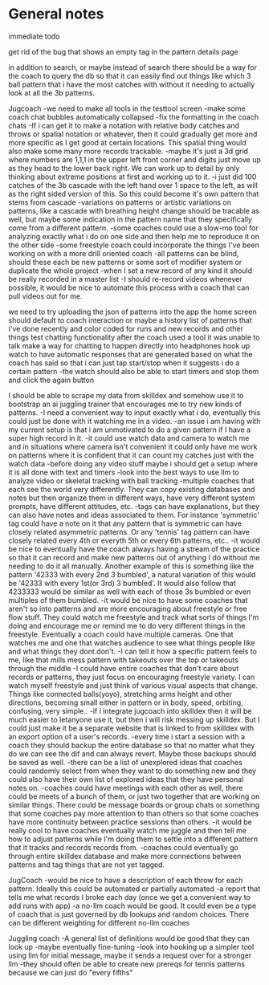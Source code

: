 # General notes


immediate todo

get rid of the bug that shows an empty tag in the pattern details page

in addition to search, or maybe instead of search there should be a way for the coach to query the 
   db so that it can easily find out things like which 3 ball pattern that i have the most catches with
   without it needing to actually look at all the 3b patterns.

Jugcoach
-we need to make all tools in the testtool screen
-make some coach chat bubbles automatically collapsed
-fix the formatting in the coach chats
-If i can get it to make a notation with relative body catches and throws or spatial notation or whatever, then it could gradually get more and more specific as I get good at certain locations. This spatial thing would also make some many more records trackable.
-maybe it's just a 3d grid where numbers are 1,1,1 in the upper left front corner and digits just move up as they head to the lower back right. We can work up to detail by only thinking about extreme positions at first and working up to it.
-i just did 100 catches of the 3b cascade with the left hand over 1 space to the left, as will as the right sided version of this. So this could become it's own pattern that stems from cascade
-variations on patterns or artistic variations on patterns, like a cascade with breathing height change should be tracable as well, but maybe some indication in the pattern name that they specifically come from a different pattern.
-some coaches could use a slow-mo tool for analyzing exactly what i do on one side and then help me to reproduce it on the other side
-some freestyle coach could incorporate the things I've been working on with a more drill oriented coach
-all patterns can be blind, should these each be new patterns or some sort of modifier system or duplicate the whole project
-when I set a new record of any kind it should be really recorded in a master list
-I should re-record videos whenever possible, it would be nice to automate this process with a coach that can pull videos out for me.


we need to try uploading the json of patterns into the app
the home screen should default to coach interaction
   or maybe a history list of patterns that I've done recently and color coded for runs and new records and other things
test chatting functionality
   after the coach used a tool it was unable to talk
make a way for chatting to happen directly into headphones
hook up watch to have automatic responses that are generated based on what the coach has said so that i can just tap start/stop when it suggests i do a certain pattern
   -the watch should also be able to start timers and stop them and click the again button

I should be able to scrape my data from skilldex and somehow use it to bootstrap an ai juggling trainer that encourages me to try new kinds of patterns.
-I need a convenient way to input exactly what i do, eventually this could just be done with it watching me in a video.
-an issue i am having with my current setup is that i am unmotivated to do a given pattern if I have a super high record in it.
-it could use watch data and camera to watch me and in situations where camera isn't convenient it could only have me work on patterns where it is confident that it can count my catches just with the watch data
-before doing any video stuff maybe i should get a setup where it is all done with text and timers
-look into the best ways to use llm to analyze video or skeletal tracking with ball tracking
-multiple coaches that each see the world very differently. They can copy existing databases and notes but then organize them in different ways, have very different system prompts, have different attitudes, etc.
-tags can have explanations, but they can also have notes and ideas associated to them. For instance 'symmetric' tag could have a note on it that any pattern that is symmetric can have closely related asymmetric patterns. Or any 'tennis' tag pattern can have closely related every 4th or everyth 5th or every 6th patterns, etc..
-it would be nice to eventually have the coach always having a stream of the practice so that it can record and make new patterns out of anything I do without me needing to do it all manually. Another example of this is something like the pattern '42333 with every 2nd 3 bumbled', a natural variation of this would be '42333 with every 1st(or 3rd) 3 bumbled'. It would also follow that 4233333 would be similar as well with each of those 3s bumbled or even multiples of them bumbled.
-it would be nice to have some coaches that aren't so into patterns and are more encouraging about freestyle or free flow stuff. They could watch me freestyle and track what sorts of things I'm doing and encourage me or remind me to do very different things in the freestyle. Eventually a coach could have multiple cameras. One that watches me and one that watches audience to see what things people like and what things they dont.don't.
-I can tell it how a specific pattern feels to me, like that mills mess pattern with takeouts over the top or takeouts through the middle
-I could have entire coaches that don't care about records or patterns, they just focus on encouraging freestyle variety. I can watch myself freestyle and just think of various visual aspects that change. Things like connected balls(yoyo), stretching arms height and other directions, becoming small either in pattern or in body, speed, orbiting, confusing, very simple..
-if i integrate jugcoach into skilldex then it will be much easier to letanyone use it, but then i will risk messing up skilldex. But I could just make it be a separate website that is linked to from skilldex with an export option of a user's records.
-every time i start a session with a coach they should backup the entire database so that no matter what they do we can see the dif and can always revert. Maybe those backups should be saved as well.
-there can be a list of unexplored ideas that coaches could randomly select from when they want to do something new and they could also have their own list of explored ideas that they have personal notes on.
-coaches could have meetings with each other as well, there could be meets of a bunch of them, or just two together that are working on similar things. There could be message boards or group chats or something that some coaches pay more attention to than others so that some coaches have more continuity between practice sessions than others.
-it would be really cool to have coaches eventually watch me juggle and then tell me how to adjust patterns while I'm doing them to settle into a different pattern that it tracks and records records from.
-coaches could eventually go through entire skilldex database and make more connections between patterns and tag things that are not yet tagged.

JugCoach
-would be nice to have a description of each throw for each pattern. Ideally this could be automated or partially automated
-a report that tells me what records I broke each day (once we get a convenient way to add runs with app)
-a no-llm coach would be good. It could even be a type of coach that is just governed by db lookups and random choices. There can be different weighting for different no-llm coaches

Juggling coach
-A general list of definitions would be good that they can look up
-maybe eventually fine-tuning
-look into hooking up a simpler tool using llm for initial message, maybe it sends a request over for a stronger llm
-they should often be able to create new prereqs for tennis patterns because we can just do "every fifths"